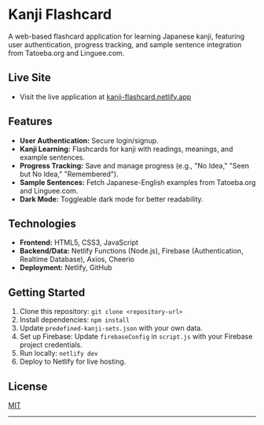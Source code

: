 # Kanji Flashcard

A web-based flashcard application for learning Japanese kanji, featuring user authentication, progress tracking, and sample sentence integration from Tatoeba.org and Linguee.com.

## Live Site
- Visit the live application at [kanji-flashcard.netlify.app](https://kanji-flashcard.netlify.app/)

## Features
- **User Authentication:** Secure login/signup.
- **Kanji Learning:** Flashcards for kanji with readings, meanings, and example sentences.
- **Progress Tracking:** Save and manage progress (e.g., "No Idea," "Seen but No Idea," "Remembered").
- **Sample Sentences:** Fetch Japanese-English examples from Tatoeba.org and Linguee.com.
- **Dark Mode:** Toggleable dark mode for better readability.

## Technologies
- **Frontend:** HTML5, CSS3, JavaScript
- **Backend/Data:** Netlify Functions (Node.js), Firebase (Authentication, Realtime Database), Axios, Cheerio
- **Deployment:** Netlify, GitHub

## Getting Started
1. Clone this repository: `git clone <repository-url>`
2. Install dependencies: `npm install`
3. Update `predefined-kanji-sets.json` with your own data.
4. Set up Firebase: Update `firebaseConfig` in `script.js` with your Firebase project credentials.
5. Run locally: `netlify dev`
6. Deploy to Netlify for live hosting.

## License
[MIT](LICENSE)

---
